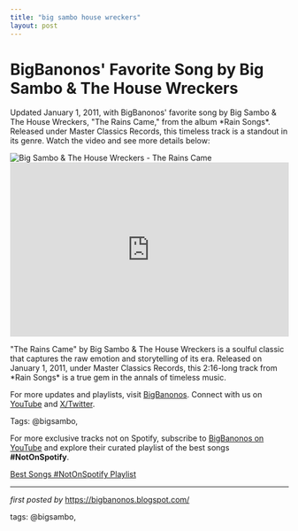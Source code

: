 ```yaml
---
title: "big sambo house wreckers"
layout: post
---
```

<!-- Post Title -->
<h1 >BigBanonos' Favorite Song by Big Sambo & The House Wreckers</h1> <!-- Introductory Text -->
<p >Updated January 1, 2011, with BigBanonos' favorite song by Big Sambo & The House Wreckers, "The Rains Came," from the album *Rain Songs*. Released under Master Classics Records, this timeless track is a standout in its genre. Watch the video and see more details below:</p> <!-- Featured Image -->
<div > <img src="https://pickasso.spotifycdn.com/image/ab67c0de0000deef/dt/v1/img/radio/artist/6L1jE5H1gnjlGfkwnAhYwy/en" alt="Big Sambo & The House Wreckers - The Rains Came" />
</div> <!-- YouTube Video Embed -->
<div > <iframe width="100%" height="315" src="https://www.youtube.com/embed/Si8ZraWkWLM" title="Big Sambo & The House Wreckers - The Rains Came" frameborder="0" allow="accelerometer; autoplay; clipboard-write; encrypted-media; gyroscope; picture-in-picture; web-share" referrerpolicy="strict-origin-when-cross-origin" allowfullscreen></iframe>
</div> <!-- Song Information -->
<div > <p>"The Rains Came" by Big Sambo & The House Wreckers is a soulful classic that captures the raw emotion and storytelling of its era. Released on January 1, 2011, under Master Classics Records, this 2:16-long track from *Rain Songs* is a true gem in the annals of timeless music.</p>
</div> <!-- Footer Links -->
<div > <p>For more updates and playlists, visit <a href="https://bigbanonos.blogspot.com/" target="_blank">BigBanonos</a>. Connect with us on <a href="https://www.youtube.com/@BigBanonos" target="_blank">YouTube</a> and <a href="https://x.com/bigbanonos" target="_blank">X/Twitter</a>.</p>
</div> <!-- Tags -->
<p >Tags: @bigsambo,</p>


<!--Subscribe and Playlist Links-->
<div>
    <p>For more exclusive tracks not on Spotify, subscribe to <a href="https://www.youtube.com/@BigBanonos" target="_blank">BigBanonos on YouTube</a> and explore their curated playlist of the best songs <strong>#NotOnSpotify</strong>.</p>
    <p><a href="https://www.youtube.com/playlist?list=PLtuNtuTatqI0kFahUCbtbfenC_ET5O_tr" target="_blank">Best Songs #NotOnSpotify Playlist<br /></a></p></div>

<hr />

<p><em>first posted by</em> <a href="https://bigbanonos.blogspot.com/" rel="noopener" target="_new">https://bigbanonos.blogspot.com/</a></p>

<p>tags: @bigsambo,</p>
